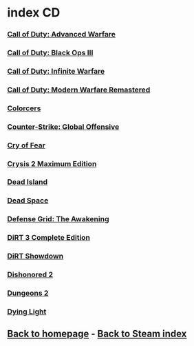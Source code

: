# index CD

### [Call of Duty: Advanced Warfare](CODAdvancedWarfare/CODAdvancedWarfare.md)    
### [Call of Duty: Black Ops III](BO3/BO3.md)     
### [Call of Duty: Infinite Warfare](CODInfiniteWarfare/CODInfiniteWarfare.md)     
### [Call of Duty: Modern Warfare Remastered](CODModernWarfareRemastered/CODModernWarfareRemastered.md)    
### [Colorcers](Colorcers/Colorcers.md)     
### [Counter-Strike: Global Offensive](CSGO/CSGO.md)     
### [Cry of Fear](CryOfFear/CryOfFear.md)    
### [Crysis 2 Maximum Edition](Crysis2/Crysis2.md)    
### [Dead Island](DeadIsland/DeadIsland.md)    
### [Dead Space](DeadSpace/DeadSpace.md)    
### [Defense Grid: The Awakening](DefenseGrid/DefenseGrid.md)    
### [DiRT 3 Complete Edition](DiRT3/DiRT3.md)    
### [DiRT Showdown](DiRTShowdown/DiRTShowdown.md)    
### [Dishonored 2](Dishonored2/Dishonored2.md)    
### [Dungeons 2](Dungeons2/Dungeons2.md)    
### [Dying Light](DyingLight/DyingLight.md)    

## [Back to homepage](/)  -  [Back to Steam index](/Steam/indexSteam.html)
